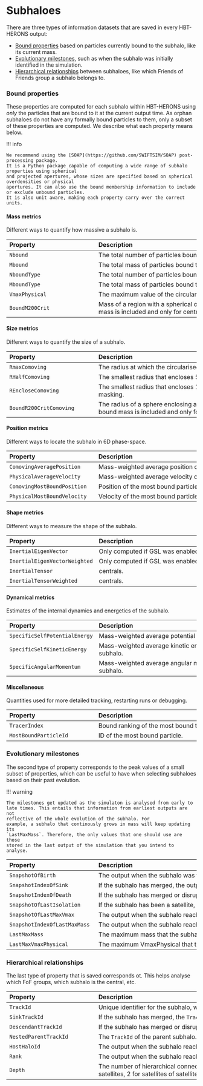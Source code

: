 # Subhaloes

There are three types of information datasets that are saved in every HBT-HERONS
output:

- [Bound properties](#bound-properties) based on particles currently bound to the subhalo, like its current mass.
- [Evolutionary milestones](#evolutionary-milestones), such as when the subhalo was initially identified in the simulation.
- [Hierarchical relationships](#hierarchical-relationships) between subhaloes, like which Friends of Friends group a subhalo belongs to.

### Bound properties

These properties are computed for each subhalo within HBT-HERONS using _only_ the
particles that are bound to it at the current output time. As orphan subhaloes do not have
any formally bound particles to them, only a subset of these properties are computed.
We describe what each property means below.

!!! info

    We recommend using the [SOAP](https://github.com/SWIFTSIM/SOAP) post-processing package.
    It is a Python package capable of computing a wide range of subhalo properties using spherical
    and projected apertures, whose sizes are specified based on spherical overdensities or physical
    apertures. It can also use the bound membership information to include or exclude unbound particles.
    It is also unit aware, making each property carry over the correct units.

#### Mass metrics

Different ways to quantify how massive a subhalo is.

| <div style="width:220px">Property</div> | <div style="width:827px">Description</div>                                                                                                          |
| :------------------------------------- | :-------------------------------------------------------------------------------------------------------------------------------------------------- |
|                `Nbound`                 | The total number of particles bound to the subhalo.                                                                                                 |
|                `Mbound`                 | The total mass of particles bound to the subhalo.                                                                                                   |
|              `NboundType`               | The total number of particles bound to the subhalo, classifed according to their particle type.                                                     |
|              `MboundType`               | The total mass of particles bound to the subhalo, classifed according to their particle type.                                                       |
|             `VmaxPhysical`              | The maximum value of the circularised rotation curve of the subhalo.                                                                             |
|             `BoundM200Crit`             | Mass of a region with a spherical overdensity of 200 times the critical density of the universe. Only bound mass is included and only for centrals. |

#### Size metrics

Different ways to quantify the size of a subhalo.

| <div style="width:220px">Property</div> | <div style="width:827px">Description</div>                                                                                                                 |
| :-------------------------------------  | :--------------------------------------------------------------------------------------------------------------------------------------------------------- |
|             `RmaxComoving`              | The radius at which the circularised rotation curve of the subhalo reaches its maximum value (`VmaxPhysical`).                                                                             |
|             `RHalfComoving`             | The smallest radius that encloses 50% of the total bound mass.                                                                                                     |
|           `REncloseComoving`            | The smallest radius that encloses 100% of the total bound mass. Useful when interested in doing spatial masking.                                                               |
|         `BoundR200CritComoving`         | The radius of a sphere enclosing a mean density that is 200 times the critical density of the Universe. Only bound mass is included and only for centrals. |

#### Position metrics

Different ways to locate the subhalo in 6D phase-space.

| <div style="width:220px">Property</div> | <div style="width:827px">Description</div>             |
| :-------------------------------------  | :----------------------------------------------------- |
|        `ComovingAveragePosition`        | Mass-weighted average position of all bound particles. |
|        `PhysicalAverageVelocity`        | Mass-weighted average velocity of all bound particles. |
|       `ComovingMostBoundPosition`       | Position of the most bound particle.                   |
|       `PhysicalMostBoundVelocity`       | Velocity of the most bound particle.                   |

#### Shape metrics

Different ways to measure the shape of the subhalo.

| <div style="width:220px">Property</div> | <div style="width:827px">Description</div>        |
| :-------------------------------------- | :------------------------------------------------ |
| `InertialEigenVector`                   | Only computed if GSL was enabled at compile time. |
| `InertialEigenVectorWeighted`           | Only computed if GSL was enabled at compile time. |
| `InertialTensor`                        | centrals.                                         |
| `InertialTensorWeighted`                | centrals.                                         |

#### Dynamical metrics

Estimates of the internal dynamics and energetics of the subhalo.

| <div style="width:220px">Property</div> | <div style="width:827px">Description</div>                                                                      |
| :-------------------------------------- | :-------------------------------------------------------------------------------------------------------------- |
| `SpecificSelfPotentialEnergy`           | Mass-weighted average potential energy of bound particles.                                                      |
| `SpecificSelfKineticEnergy`             | Mass-weighted average kinetic energy of bound particles in the centre of mass reference frame of the subhalo.   |
| `SpecificAngularMomentum`               | Mass-weighted average angular momentum of bound particles in the centre of mass reference frame of the subhalo. |

#### Miscellaneous

Quantities used for more detailed tracking, restarting runs or debugging.

| <div style="width:220px">Property</div> | <div style="width:827px">Description</div>       |
| :-------------------------------------- | :----------------------------------------------- |
| `TracerIndex`                           | Bound ranking of the most bound tracer particle. |
| `MostBoundParticleId`                   | ID of the most bound particle.                   |

### Evolutionary milestones

The second type of property corresponds to the peak values of a small subset of
properties, which can be useful to have when selecting subhaloes based on their
past evolution.

!!! warning

    The milestones get updated as the simulaton is analysed from early to
    late times. This entails that information from earliest outputs are not
    reflective of the whole evolution of the subhalo. For
    example, a subhalo that continously grows in mass will keep updating its
    `LastMaxMass`. Therefore, the only values that one should use are those
    stored in the last output of the simulation that you intend to analyse.

| <div style="width:220px">Property</div> | <div style="width:827px">Description</div>                             |
| :-------------------------------------  | :--------------------------------------------------------------------- |
|         `SnapshotOfBirth`          | The output when the subhalo was first identified.                      |
|          `SnapshotIndexOfSink`          | If the subhalo has merged, the output when that happened.              |
|         `SnapshotIndexOfDeath`          | If the subhalo has merged or disrupted, the output when that happened  |
|     `SnapshotOfLastIsolation`      | If the subhalo has been a satellite, when it was last isolated.        |
|      `SnapshotOfLastMaxVmax`       | The output when the subhalo reached its maximum value of VmaxPhysical. |
|      `SnapshotIndexOfLastMaxMass`       | The output when the subhalo reached its maximum value of Mbound        |
|              `LastMaxMass`              | The maximum mass that the subhalo has reached so far.                  |
|          `LastMaxVmaxPhysical`          | The maximum VmaxPhysical that the subhalo has reached so far.          |

### Hierarchical relationships

The last type of property that is saved corresponds ot. This helps analyse which
FoF groups, which subhalo is the central, etc.

| <div style="width:220px">Property</div> | <div style="width:827px">Description</div>                             |
| :-------------------------------------  | :--------------------------------------------------------------------- |
|                `TrackId`                | Unique identifier for the subhalo, which persists across time.                      |
|              `SinkTrackId`              | If the subhalo has merged, the `TrackId` of the subhalo that accreted it.              |
|           `DescendantTrackId`           | If the subhalo has merged or disrupted, the `TrackId` of the subhalo that accreted its most bound particles.  |
|          `NestedParentTrackId`          | The `TrackId` of the parent subhalo.         |
|              `HostHaloId`               | The output when the subhalo reached its maximum value of VmaxPhysical. |
|                 `Rank`                  | The output when the subhalo reached its maximum value of Mbound        |
|                 `Depth`                 | The number of hierarchical connections that the subhalo is away from the central, e.g. 0 for centrals, 1 for satellites, 2 for satellites of satellites.                 |